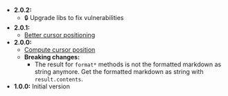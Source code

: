 * __2.0.2:__
  * :lock: Upgrade libs to fix vulnerabilities
* __2.0.1:__
  * [Better cursor positioning](https://github.com/quilicicf/markdown-formatter/pull/2)
* __2.0.0:__ 
  * [Compute cursor position](https://github.com/quilicicf/markdown-formatter/pull/1)
  * __Breaking changes:__
    * The result for `format*` methods is not the formatted markdown as string anymore. Get the formatted markdown as string with `result.contents`.
* __1.0.0:__ Initial version
